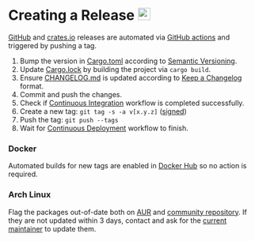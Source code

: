 # Creating a Release <a href="https://github.com/orhun/menyoki"><img src="https://user-images.githubusercontent.com/24392180/99184076-96c10b00-2751-11eb-99ea-ad962144df76.png" width="25"></a>

[GitHub](https://github.com/orhun/menyoki/releases) and [crates.io](https://crates.io/crates/menyoki/) releases are automated via [GitHub actions](https://github.com/orhun/menyoki/blob/master/.github/workflows/cd.yml) and triggered by pushing a tag.

1. Bump the version in [Cargo.toml](https://github.com/orhun/menyoki/blob/master/Cargo.toml) according to [Semantic Versioning](https://semver.org/spec/v2.0.0.html).
2. Update [Cargo.lock](https://github.com/orhun/menyoki/blob/master/Cargo.lock) by building the project via `cargo build`.
3. Ensure [CHANGELOG.md](https://github.com/orhun/menyoki/blob/master/CHANGELOG.md) is updated according to [Keep a Changelog](https://keepachangelog.com/en/1.0.0/) format.
4. Commit and push the changes.
5. Check if [Continuous Integration](https://github.com/orhun/menyoki/actions) workflow is completed successfully.
6. Create a new tag: `git tag -s -a v[x.y.z]` ([signed](https://keyserver.ubuntu.com/pks/lookup?search=0x53F218C35C1DC8B1&op=vindex))
7. Push the tag: `git push --tags`
8. Wait for [Continuous Deployment](https://github.com/orhun/menyoki/actions) workflow to finish.

### Docker

Automated builds for new tags are enabled in [Docker Hub](https://hub.docker.com/r/orhunp/menyoki) so no action is required.

### Arch Linux

Flag the packages out-of-date both on [AUR](https://aur.archlinux.org/packages/?O=0&SeB=b&K=menyoki&outdated=&SB=n&SO=a&PP=50&do_Search=Go) and [community repository](https://archlinux.org/packages/community/x86_64/menyoki/). If they are not updated within 3 days, contact and ask for the [current maintainer](mailto:orhunparmaksiz@gmail.com) to update them.
